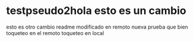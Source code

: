 # testpseudo2hola esto es un cambio
esto es otro cambio
readme modificado en remoto
nueva prueba
que bien
toqueteo en el remoto
toqueteo en local
